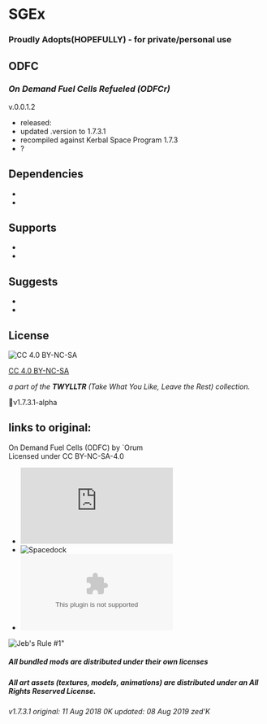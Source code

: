 # SGEx  
### Proudly Adopts(HOPEFULLY) - for private/personal use  

## ODFC  
### ***On Demand Fuel Cells Refueled (ODFCr)***  

v.0.0.1.2 
   * released:  
   * updated .version to 1.7.3.1 
   * recompiled against Kerbal Space Program 1.7.3 
   * ?  

## Dependencies 
 * 
 * 
 
## Supports 
 * 
 * 
 
## Suggests 
 * 
 * 
 
## License  
![[CC 4.0 BY-NC-SA](https://creativecommons.org/licenses/by-nc-sa/4.0/)](https://i.creativecommons.org/l/by-nc-sa/4.0/88x31.png "CC 4.0 BY-NC-SA")

[CC 4.0 BY-NC-SA](https://creativecommons.org/licenses/by-nc-sa/4.0/)

*a part of the **TWYLLTR** (Take What You Like, Leave the Rest) collection.*  
 
📌v1.7.3.1-alpha  
 
## links to original:  
On Demand Fuel Cells (ODFC) by `Orum  
Licensed under CC BY-NC-SA-4.0  
 * ![KSP Forums](https://forum.kerbalspaceprogram.com/index.php?/topic/138431-112-on-demand-fuel-cells-odfc-v11/) 
 * ![Spacedock](https://spacedock.info/mod/618/ODFC%20-%20On%20Demand%20Fuel%20Cells) 
 * ![Dropbox](https://www.dropbox.com/s/0rpp4138jumvaxq/ODFC_v1.1.zip?dl=0) 
 
 
![Jeb's Rule #1"](https://ic.pics.livejournal.com/asaratov/25113347/1448500/1448500_original.jpg   "Jeb's Rule #1") 
 
 
 
##### All bundled mods are distributed under their own licenses
##### All art assets (textures, models, animations) are distributed under an All Rights Reserved License.

###### v1.7.3.1 original: 11 Aug 2018 0K updated: 08 Aug 2019 zed'K
